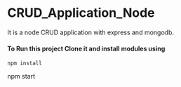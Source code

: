 # CRUD_Application_Node
It is a node CRUD application with express and mongodb.

#### To Run this project Clone it and install modules using
```
npm install
```
npm start
```
